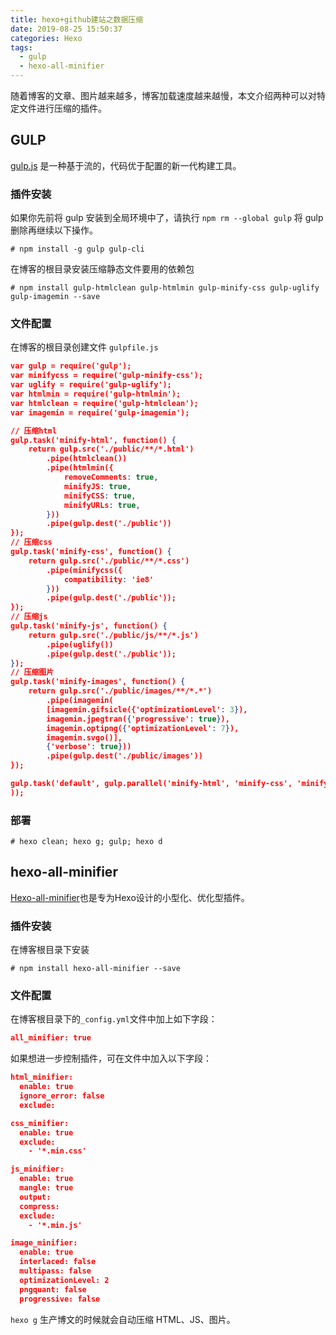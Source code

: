 ```yaml
---
title: hexo+github建站之数据压缩
date: 2019-08-25 15:50:37
categories: Hexo
tags:
  - gulp
  - hexo-all-minifier
---
```


随着博客的文章、图片越来越多，博客加载速度越来越慢，本文介绍两种可以对特定文件进行压缩的插件。

## GULP

[gulp.js](https://www.gulpjs.com.cn/) 是一种基于流的，代码优于配置的新一代构建工具。

### 插件安装

如果你先前将 gulp 安装到全局环境中了，请执行 `npm rm --global gulp` 将 gulp 删除再继续以下操作。

```shell
# npm install -g gulp gulp-cli
```

在博客的根目录安装压缩静态文件要用的依赖包

```shell
# npm install gulp-htmlclean gulp-htmlmin gulp-minify-css gulp-uglify gulp-imagemin --save
```



### 文件配置

在博客的根目录创建文件 `gulpfile.js`

```json
var gulp = require('gulp');
var minifycss = require('gulp-minify-css');
var uglify = require('gulp-uglify');
var htmlmin = require('gulp-htmlmin');
var htmlclean = require('gulp-htmlclean');
var imagemin = require('gulp-imagemin');

// 压缩html
gulp.task('minify-html', function() {
    return gulp.src('./public/**/*.html')
        .pipe(htmlclean())
        .pipe(htmlmin({
            removeComments: true,
            minifyJS: true,
            minifyCSS: true,
            minifyURLs: true,
        }))
        .pipe(gulp.dest('./public'))
});
// 压缩css
gulp.task('minify-css', function() {
    return gulp.src('./public/**/*.css')
        .pipe(minifycss({
            compatibility: 'ie8'
        }))
        .pipe(gulp.dest('./public'));
});
// 压缩js
gulp.task('minify-js', function() {
    return gulp.src('./public/js/**/*.js')
        .pipe(uglify())
        .pipe(gulp.dest('./public'));
});
// 压缩图片
gulp.task('minify-images', function() {
    return gulp.src('./public/images/**/*.*')
        .pipe(imagemin(
        [imagemin.gifsicle({'optimizationLevel': 3}),
        imagemin.jpegtran({'progressive': true}),
        imagemin.optipng({'optimizationLevel': 7}),
        imagemin.svgo()],
        {'verbose': true}))
        .pipe(gulp.dest('./public/images'))
});

gulp.task('default', gulp.parallel('minify-html', 'minify-css', 'minify-js', 'minify-images'
));
```



### 部署

```shell
# hexo clean; hexo g; gulp; hexo d
```



## hexo-all-minifier

[Hexo-all-minifier](https://github.com/chenzhutian/hexo-all-minifier)也是专为Hexo设计的小型化、优化型插件。

### 插件安装

在博客根目录下安装

```shell
# npm install hexo-all-minifier --save
```

### 文件配置

在博客根目录下的`_config.yml`文件中加上如下字段：

```json
all_minifier: true
```



如果想进一步控制插件，可在文件中加入以下字段：

```json
html_minifier:
  enable: true
  ignore_error: false
  exclude:

css_minifier:
  enable: true
  exclude:
    - '*.min.css'

js_minifier:
  enable: true
  mangle: true
  output:
  compress:
  exclude:
    - '*.min.js'

image_minifier:
  enable: true
  interlaced: false
  multipass: false
  optimizationLevel: 2
  pngquant: false
  progressive: false
```



`hexo g` 生产博文的时候就会自动压缩 HTML、JS、图片。